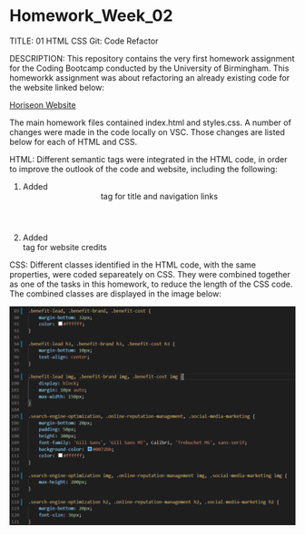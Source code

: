 # Homework_Week_02

TITLE: 01 HTML CSS Git: Code Refactor

DESCRIPTION:
This repository contains the very first homework assignment for the Coding Bootcamp conducted by the University of Birmingham. This homeworkk assignment was about refactoring an already existing code for the website linked below:

<a href="https://maryum97.github.io/Homework_Week_02/homework.html">Horiseon Website</a>

The main homework files contained index.html and styles.css. A number of changes were made in the code locally on VSC. Those changes are listed below for each of HTML and CSS.

HTML: 
Different semantic tags were integrated in the HTML code, in order to improve the outlook of the code and website, including the following:
1. Added <header> tag for title and navigation links
2. Added <footer> tag for website credits

CSS:
Different classes identified in the HTML code, with the same properties, were coded separeately on CSS. They were combined together as one of the tasks in this homework, to reduce the length of the CSS code. The combined classes are displayed in the image below:

<img src="Assets/Screenshot of CSS Code.PNG">



